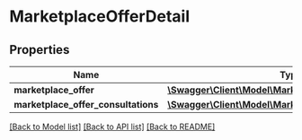# MarketplaceOfferDetail

## Properties
Name | Type | Description | Notes
------------ | ------------- | ------------- | -------------
**marketplace_offer** | [**\Swagger\Client\Model\MarketplaceOffer**](MarketplaceOffer.md) |  | [optional] 
**marketplace_offer_consultations** | [**\Swagger\Client\Model\MarketplaceOfferConsultation[]**](MarketplaceOfferConsultation.md) |  | [optional] 

[[Back to Model list]](../README.md#documentation-for-models) [[Back to API list]](../README.md#documentation-for-api-endpoints) [[Back to README]](../README.md)



